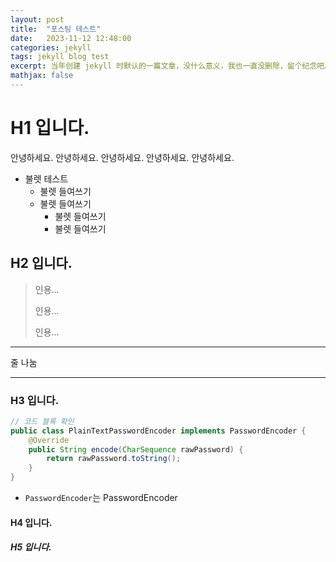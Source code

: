 ```yaml
---
layout: post
title:  "포스팅 테스트"
date:   2023-11-12 12:48:00
categories: jekyll
tags: jekyll blog test
excerpt: 当年创建 jekyll 时默认的一篇文章，没什么意义，我也一直没删除，留个纪念吧。
mathjax: false
---
```


# H1 입니다.
안녕하세요. 안녕하세요. 안녕하세요. 안녕하세요. 안녕하세요.
* 불렛 테스트
    * 불렛 들여쓰기
    * 불렛 들여쓰기
        * 불렛 들여쓰기
        * 불렛 들여쓰기
## H2 입니다.
> 인용...
>
> 인용...
>
> 인용...
- - -
줄 나눔
- - -
### H3 입니다.
```java
// 코드 블록 확인
public class PlainTextPasswordEncoder implements PasswordEncoder {
    @Override
    public String encode(CharSequence rawPassword) {
        return rawPassword.toString();
    }
}
```
* `PasswordEncoder`는 PasswordEncoder

#### H4 입니다.
##### H5 입니다.


